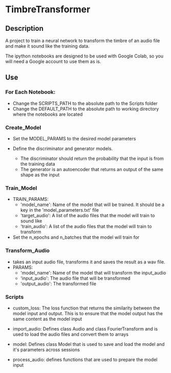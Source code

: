 # TimbreTransformer

## Description

A project to train a neural network to transform the timbre of an audio file and make it sound like the training data. 

The ipython notebooks are designed to be used with Google Colab, so you will need a Google account to use them as is.

## Use

### For Each Notebook:

 - Change the SCRIPTS_PATH to the absolute path to the Scripts folder
 - Change the DEFAULT_PATH to the absolute path to working directory where the notebooks are located

### Create_Model

 - Set the MODEL_PARAMS to the desired model parameters

 - Define the discriminator and generator models. 
 	- The discriminator should return the probability that the input is from the training data
 	- The generator is an autoencoder that returns an output of the same shape as the input

### Train_Model

 - TRAIN_PARAMS:
	- 'model_name': Name of the model that will be trained. It should be a key in the 'model_parameters.txt' file
	- 'target_audio': A list of the audio files that the model will train to sound like
	- 'train_audio': A list of the audio files that the model will train to transform
 - Set the n_epochs and n_batches that the model will train for

### Transform_Audio
 - takes an input audio file, transforms it and saves the result as a wav file.
 - PARAMS:
	- 'model_name': Name of the model that will transform the input_audio
	- 'input_audio': The audio file that will be transformed
	- 'output_audio': The transformed file

### Scripts

 - custom_loss: The loss function that returns the similarity between the model input and output. This is to ensure that the model output has the same content as the model input

 - import_audio: Defines class Audio and class FourierTransform and is used to load the audio files and convert them to arrays

 - model: Defines class Model that is used to save and load the model and it's parameters across sessions

 - process_audio: defines functions that are used to prepare the model input
